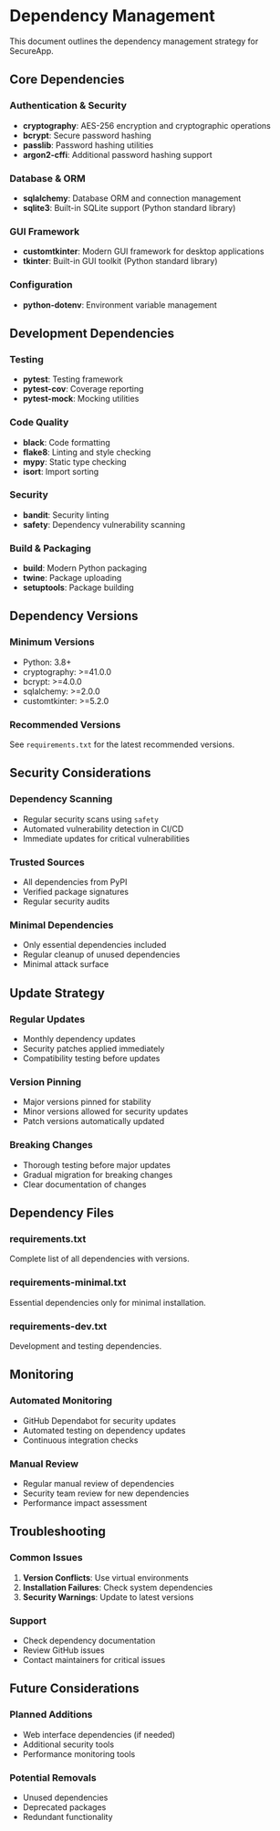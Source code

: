 # Dependency Management

This document outlines the dependency management strategy for SecureApp.

## Core Dependencies

### Authentication & Security
- **cryptography**: AES-256 encryption and cryptographic operations
- **bcrypt**: Secure password hashing
- **passlib**: Password hashing utilities
- **argon2-cffi**: Additional password hashing support

### Database & ORM
- **sqlalchemy**: Database ORM and connection management
- **sqlite3**: Built-in SQLite support (Python standard library)

### GUI Framework
- **customtkinter**: Modern GUI framework for desktop applications
- **tkinter**: Built-in GUI toolkit (Python standard library)

### Configuration
- **python-dotenv**: Environment variable management

## Development Dependencies

### Testing
- **pytest**: Testing framework
- **pytest-cov**: Coverage reporting
- **pytest-mock**: Mocking utilities

### Code Quality
- **black**: Code formatting
- **flake8**: Linting and style checking
- **mypy**: Static type checking
- **isort**: Import sorting

### Security
- **bandit**: Security linting
- **safety**: Dependency vulnerability scanning

### Build & Packaging
- **build**: Modern Python packaging
- **twine**: Package uploading
- **setuptools**: Package building

## Dependency Versions

### Minimum Versions
- Python: 3.8+
- cryptography: >=41.0.0
- bcrypt: >=4.0.0
- sqlalchemy: >=2.0.0
- customtkinter: >=5.2.0

### Recommended Versions
See `requirements.txt` for the latest recommended versions.

## Security Considerations

### Dependency Scanning
- Regular security scans using `safety`
- Automated vulnerability detection in CI/CD
- Immediate updates for critical vulnerabilities

### Trusted Sources
- All dependencies from PyPI
- Verified package signatures
- Regular security audits

### Minimal Dependencies
- Only essential dependencies included
- Regular cleanup of unused dependencies
- Minimal attack surface

## Update Strategy

### Regular Updates
- Monthly dependency updates
- Security patches applied immediately
- Compatibility testing before updates

### Version Pinning
- Major versions pinned for stability
- Minor versions allowed for security updates
- Patch versions automatically updated

### Breaking Changes
- Thorough testing before major updates
- Gradual migration for breaking changes
- Clear documentation of changes

## Dependency Files

### requirements.txt
Complete list of all dependencies with versions.

### requirements-minimal.txt
Essential dependencies only for minimal installation.

### requirements-dev.txt
Development and testing dependencies.

## Monitoring

### Automated Monitoring
- GitHub Dependabot for security updates
- Automated testing on dependency updates
- Continuous integration checks

### Manual Review
- Regular manual review of dependencies
- Security team review for new dependencies
- Performance impact assessment

## Troubleshooting

### Common Issues
1. **Version Conflicts**: Use virtual environments
2. **Installation Failures**: Check system dependencies
3. **Security Warnings**: Update to latest versions

### Support
- Check dependency documentation
- Review GitHub issues
- Contact maintainers for critical issues

## Future Considerations

### Planned Additions
- Web interface dependencies (if needed)
- Additional security tools
- Performance monitoring tools

### Potential Removals
- Unused dependencies
- Deprecated packages
- Redundant functionality
